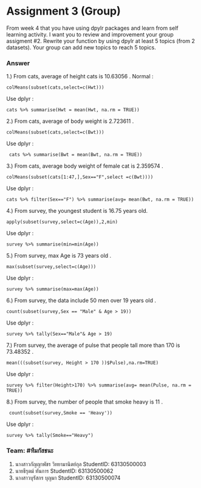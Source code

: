 # Assignment 3 (Group)
From week 4 that you have using dpylr packages and learn from self learning activity. I want you to review and improvement your group assigment 
#2. Rewrite your function by using dpylr at least 5 topics (from 2 datasets). Your group can add new topics to reach 5 topics.

### Answer

1.) From cats, average of height cats is 10.63056 .
Normal : 
```{R} 
colMeans(subset(cats,select=c(Hwt)))
```
Use dplyr :
```{R} 
cats %>% summarise(Hwt = mean(Hwt, na.rm = TRUE))
```

2.) From cats, average of body weight is  2.723611 .
```{R}
colMeans(subset(cats,select=c(Bwt)))
```
Use dplyr :
```{R} 
 cats %>% summarise(Bwt = mean(Bwt, na.rm = TRUE))
```

3.) From cats, average body weight of  female cat  is  2.359574 .
```{R}
colMeans(subset(cats[1:47,],Sex=="F",select =c(Bwt))))
```
Use dplyr :
```{R} 
cats %>% filter(Sex=="F") %>% summarise(avg= mean(Bwt, na.rm = TRUE))
```

4.) From survey, the youngest student  is 16.75 years old.
```{R}
apply(subset(survey,select=c(Age)),2,min) 
```
Use dplyr :
```{R} 
survey %>% summarise(min=min(Age))
```

5.) From survey, max Age is 73 years old .
```{R}
max(subset(survey,select=c(Age)))
```
Use dplyr :
```{R} 
survey %>% summarise(max=max(Age))
```

6.) From survey, the data include 50 men over 19 years old .
```{R}
count(subset(survey,Sex == "Male" & Age > 19))
```
Use dplyr :
```{R} 
survey %>% tally(Sex=="Male"& Age > 19)
```

7.) From survey, the average of pulse that people tall more than 170 is 73.48352 . 
```{R}
mean(((subset(survey, Height > 170 ))$Pulse),na.rm=TRUE)
```
Use dplyr :
```{R} 
survey %>% filter(Height>170) %>% summarise(avg= mean(Pulse, na.rm = TRUE))
```

8.) From survey, the number of  people that smoke heavy is 11 .
```{R}
 count(subset(survey,Smoke == 'Heavy'))
```
Use dplyr :
```{R} 
survey %>% tally(Smoke=="Heavy")
```

### Team: #ทีมกัสชนะ
1. นางสาวกัญญาพัชร วิทยามานิตย์กุล    StudentID: 63130500003
2. นายธีรุตม์ ทันการ                StudentID: 63130500062
3. นางสาวบุรัสกร บุญมา	           StudentID: 63130500074
